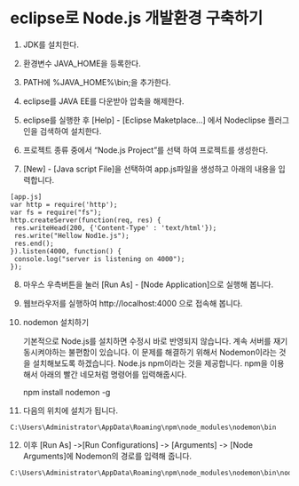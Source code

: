 # eclipse로 Node.js 개발환경 구축하기

1. JDK를 설치한다.

2. 환경변수 JAVA_HOME을 등록한다.

3. PATH에 %JAVA_HOME%\bin;을 추가한다.

4. eclipse를 JAVA EE를 다운받아 압축을 해제한다.

5. eclipse를 실행한 후 [Help] - [Eclipse Maketplace...] 에서 Nodeclipse 플러그인을  검색하여 설치한다.

6.  프로젝트 종류 중에서 “Node.js Project”를 선택 하여 프로젝트를 생성한다.

7.  [New] - [Java script File]을 선택하여 app.js파일을 생성하고 아래의 내용을 입력합니다.

   ```
   [app.js]
   var http = require('http');
   var fs = require("fs");
   http.createServer(function(req, res) {
    res.writeHead(200, {'Content-Type' : 'text/html'});
    res.write("Hellow Nod1e.js");
    res.end();
   }).listen(4000, function() {
    console.log("server is listening on 4000");
   });
   ```

8. 마우스 우측버튼을 눌러 [Run As] - [Node Application]으로 실행해 봅니다.

9. 웹브라우저를 실행하여 http://localhost:4000 으로 접속해 봅니다.

10.  nodemon 설치하기

     기본적으로 Node.js를 설치하면 수정시 바로 반영되지 않습니다.
     계속 서버를 재기동시켜야하는 불편함이 있습니다.
     이 문제를 해결하기 위해서 Nodemon이라는 것을 설치해보도록 하겠습니다.
     Node.js npm이라는 것을 제공합니다.
     npm을 이용해서 아래의 빨간 네모처럼 명령어를 입력해줍시다.
     
     npm install nodemon -g
       

11.  다음의 위치에 설치가 됩니다.

    C:\Users\Administrator\AppData\Roaming\npm\node_modules\nodemon\bin
    
12.  이후 [Run As] ->[Run Configurations] -> [Arguments] -> [Node Arguments]에 Nodemon의 경로를 입력해 줍니다.  
    
    C:\Users\Administrator\AppData\Roaming\npm\node_modules\nodemon\bin\nodemon.js
    

     


